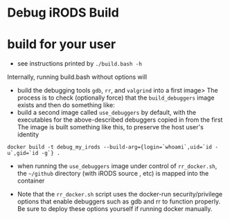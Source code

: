 # Debug iRODS Build

# build for your user

  - see instructions printed by `./build.bash -h`

Internally, running build.bash without options will
  - build the debugging tools `gdb`, `rr`, and `valgrind` into a first image>
    The process is to check (optionally force) that the `build_debuggers` image exists
    and then do something like:
  - build a second image called `use_debuggers` by default, with the executables for the
    above-described debuggers copied in from the first
    The image is built something like this, to preserve the host user's identity

  ```
  docker build -t debug_my_irods --build-arg={login=`whoami`,uid=`id -u`,gid=`id -g`} .
  ```

  - when running the `use_debuggers` image under control of `rr_docker.sh`, the
  `~/github` directory (with iRODS source , etc) is mapped into the container

  - Note that the  `rr_docker.sh` script uses the docker-run security/privilege options
    that enable debuggers such as gdb and rr to function properly. Be sure to deploy 
    these options yourself if running docker manually.
